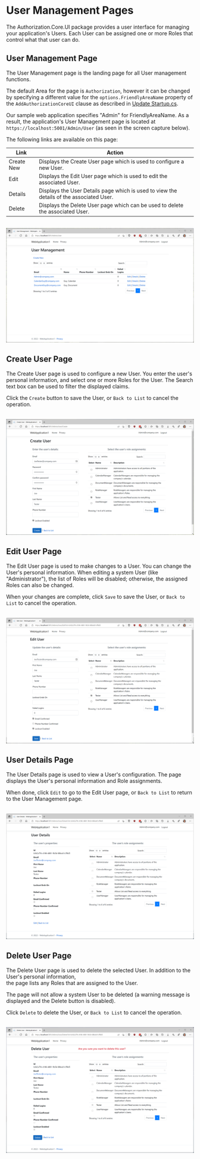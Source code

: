 # User Management Pages

The Authorization.Core.UI package provides a user interface for managing your application's Users.
Each User can be assigned one or more Roles that control what that user can do.

## User Management Page

The User Management page is the landing page for all User management functions.

The default Area for the page is `Authorization`, however it can be changed by specifying a different 
value for the `options.FriendlyAreaName` property of the `AddAuthorizationCoreUI` clause 
as described in [Update Startup.cs](Install-UI-Package.md#update-startupcs-programcs-in-net-60).

Our sample web application specifies "Admin" for FriendlyAreaName. As a result, the application's User 
Management page is located at `https://localhost:5001/Admin/User` (as seen in the screen capture 
below).

The following links are available on this page:

  |**Link**|**Action**|
  |---|---|
  |Create New| Displays the Create User page which is used to configure a new User.|
  |Edit|Displays the Edit User page which is used to edit the associated User.|
  |Details|Displays the User Details page which is used to view the details of the associated User.|
  |Delete|Displays the Delete User page which can be used to delete the associated User.|

&nbsp;
![User Management Page](../assets/User-Management-Page.png)

## Create User Page

The Create User page is used to configure a new User.
You enter the user's personal information, and select one or more Roles for the User.
The Search text box can be used to filter the displayed claims.

Click the `Create` button to save the User, or `Back to List` to cancel the operation.

&nbsp;
![Create User Page](../assets/User-Create-Page.png)

## Edit User Page

The Edit User page is used to make changes to a User. You can change the User's personal information.
When editing a system User (like "Administrator"), the list of Roles will be disabled;
otherwise, the assigned Roles can also be changed.

When your changes are complete, click `Save` to save the User, or `Back to List` to cancel the operation.

&nbsp;
![Edit User Page](../assets/User-Edit-Page.png)

## User Details Page

The User Details page is used to view a User's configuration.
The page displays the User's personal information and Role assignments.

When done, click `Edit` to go to the Edit User page, or `Back to List` to return to the User 
Management page.

&nbsp;
![User Details Page](../assets/User-Details-Page.png)

## Delete User Page

The Delete User page is used to delete the selected User. In addition to the User's personal information,  
the page lists any Roles that are assigned to the User.

The page will not allow a system User to be deleted (a warning message is displayed and the Delete button 
is disabled).

Click `Delete` to delete the User, or `Back to List` to cancel the operation.

&nbsp;  
![Delete User Page](../assets/User-Delete-Page.png)
